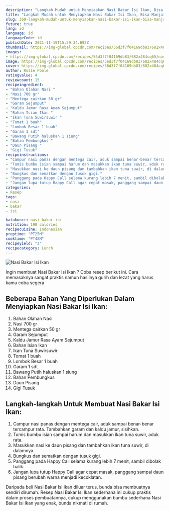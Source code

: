 ```yaml
---
description: "Langkah Mudah untuk Menyiapkan Nasi Bakar Isi Ikan, Bisa Manjain Lidah"
title: "Langkah Mudah untuk Menyiapkan Nasi Bakar Isi Ikan, Bisa Manjain Lidah"
slug: 369-langkah-mudah-untuk-menyiapkan-nasi-bakar-isi-ikan-bisa-manjain-lidah
future: true
lang: id
language: id
languageCode: id
publishDate: 2021-11-19T15:29:34.692Z 
thumbnail: https://img-global.cpcdn.com/recipes/56d3f7f04169db83/682x484cq65/nasi-bakar-isi-ikan-foto-resep-utama.png
images:
- https://img-global.cpcdn.com/recipes/56d3f7f04169db83/682x484cq65/nasi-bakar-isi-ikan-foto-resep-utama.png
image: https://img-global.cpcdn.com/recipes/56d3f7f04169db83/682x484cq65/nasi-bakar-isi-ikan-foto-resep-utama.png
cover: https://img-global.cpcdn.com/recipes/56d3f7f04169db83/682x484cq65/nasi-bakar-isi-ikan-foto-resep-utama.png
author: Rosie Poole
ratingvalue: 4
reviewcount: 15
recipeingredient:
- "Bahan Olahan Nasi "
- "Nasi 700 gr"
- "Mentega cairkan 50 gr"
- "Garam Sejumput"
- "Kaldu Jamur Rasa Ayam Sejumput"
- "Bahan Isian Ikan "
- "Ikan Tuna Suwirsuwir "
- "Tomat 1 buah"
- "Lombok Besar 1 buah"
- "Garam 1 sdt"
- "Bawang Putih haluskan 1 siung"
- "Bahan Pembungkus "
- "Daun Pisang "
- "Gigi Tusuk"
recipeinstructions:
- "Campur nasi panas dengan mentega cair, aduk sampai benar-benar tercampur rata. Tambahkan garam dan kaldu jamur, sisihkan."
- "Tumis bumbu isian sampai harum dan masukkan ikan tuna suwir, aduk rata."
- "Masukkan nasi ke daun pisang dan tambahkan ikan tuna suwir, di dalamnya."
- "Bungkus dan sematkan dengan tusuk gigi."
- "Panggang pada Happy Call selama kurang lebih 7 menit, sambil dibolak balik."
- "Jangan lupa tutup Happy Call agar cepat masak, panggang sampai daun pisang berubah warna menjadi kecoklatan."
categories:
- Resep
tags:
- nasi
- bakar
- isi

katakunci: nasi bakar isi 
nutrition: 190 calories
recipecuisine: Indonesian
preptime: "PT25M"
cooktime: "PT48M"
recipeyield: "3"
recipecategory: Lunch
---
```



![Nasi Bakar Isi Ikan](https://img-global.cpcdn.com/recipes/56d3f7f04169db83/682x484cq65/nasi-bakar-isi-ikan-foto-resep-utama.png)

Ingin membuat Nasi Bakar Isi Ikan ? Coba resep berikut ini. Cara memasaknya sangat praktis namun hasilnya gurih dan lezat yang harus kamu coba segera

<!--inarticleads1-->

## Beberapa Bahan Yang Diperlukan Dalam Menyiapkan Nasi Bakar Isi Ikan:

1. Bahan Olahan Nasi 
1. Nasi 700 gr
1. Mentega cairkan 50 gr
1. Garam Sejumput
1. Kaldu Jamur Rasa Ayam Sejumput
1. Bahan Isian Ikan 
1. Ikan Tuna Suwirsuwir 
1. Tomat 1 buah
1. Lombok Besar 1 buah
1. Garam 1 sdt
1. Bawang Putih haluskan 1 siung
1. Bahan Pembungkus 
1. Daun Pisang 
1. Gigi Tusuk



<!--inarticleads2-->

## Langkah-langkah Untuk Membuat Nasi Bakar Isi Ikan:

1. Campur nasi panas dengan mentega cair, aduk sampai benar-benar tercampur rata. Tambahkan garam dan kaldu jamur, sisihkan.
1. Tumis bumbu isian sampai harum dan masukkan ikan tuna suwir, aduk rata.
1. Masukkan nasi ke daun pisang dan tambahkan ikan tuna suwir, di dalamnya.
1. Bungkus dan sematkan dengan tusuk gigi.
1. Panggang pada Happy Call selama kurang lebih 7 menit, sambil dibolak balik.
1. Jangan lupa tutup Happy Call agar cepat masak, panggang sampai daun pisang berubah warna menjadi kecoklatan.




Daripada   beli  Nasi Bakar Isi Ikan  diluar terus, bunda  bisa membuatnya sendiri dirumah. Resep  Nasi Bakar Isi Ikan  sederhana ini cukup praktis dalam proses pembuatannya, cukup menggunakan bumbu sederhana  Nasi Bakar Isi Ikan  yang enak, bunda nikmati di rumah.
